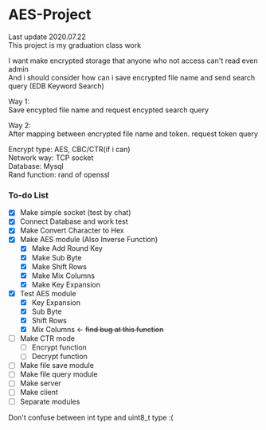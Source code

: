 # AES-Project  
Last update 2020.07.22   
This project is my graduation class work 

I want make encrypted storage that anyone who not access can't read even admin   
And i should consider how can i save encrypted file name and send search query (EDB Keyword Search)  

Way 1:   
Save encypted file name and request encypted search query 

Way 2:  
After mapping between encrypted file name and token. request token query 

Encrypt type: AES, CBC/CTR(if i can)  
Network way: TCP socket  
Database: Mysql   
Rand function: rand of openssl  

### To-do List  

- [x] Make simple socket (test by chat)  
- [x] Connect Database and work test  
- [x] Make Convert Character to Hex 
- [x] Make AES module (Also Inverse Function)
  - [x] Make Add Round Key
  - [x] Make Sub Byte
  - [x] Make Shift Rows
  - [x] Make Mix Columns
  - [x] Make Key Expansion    
  
- [x] Test AES module
  - [x] Key Expansion
  - [x] Sub Byte
  - [x] Shift Rows
  - [x] Mix Columns            <-  ~~find bug at this function~~  
  
- [ ] Make CTR mode
  -[ ] Encrypt function
  -[ ] Decrypt function  
  
- [ ] Make file save module  
- [ ] Make file query module  
- [ ] Make server  
- [ ] Make client  
- [ ] Separate modules  

Don't confuse between int type and uint8_t type :(
